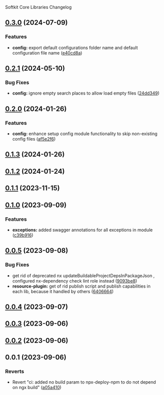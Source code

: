 Softkit Core Libraries Changelog
## [0.3.0](https://github.com/softkitit/softkit-core/compare/config-0.2.1...config-0.3.0) (2024-07-09)


### Features

* **config:** export default configurations folder name and default configuration file name ([e40cd8a](https://github.com/softkitit/softkit-core/commit/e40cd8a3370939eb605a67e7d2c3caf53b50b871))

## [0.2.1](https://github.com/softkitit/softkit-core/compare/config-0.2.0...config-0.2.1) (2024-05-10)


### Bug Fixes

* **config:** ignore empty search places to allow load empty files ([24dd349](https://github.com/softkitit/softkit-core/commit/24dd34985dc9d59de7edf65e6a5edde5993e4a13))

## [0.2.0](https://github.com/softkitit/softkit-core/compare/config-0.1.3...config-0.2.0) (2024-01-26)


### Features

* **config:** enhance setup config module functionality to skip non-existing config files ([af5e2f6](https://github.com/softkitit/softkit-core/commit/af5e2f6749f0ca6fb93e241944c6d178a3e51129))

## [0.1.3](https://github.com/softkitit/softkit-core/compare/config-0.1.2...config-0.1.3) (2024-01-26)

## [0.1.2](https://github.com/softkitit/softkit-core/compare/config-0.1.1...config-0.1.2) (2024-01-24)

## [0.1.1](https://github.com/softkitit/softkit-core/compare/config-0.1.0...config-0.1.1) (2023-11-15)

## [0.1.0](https://github.com/saas-buildkit/saas-buildkit-core/compare/config-0.0.5...config-0.1.0) (2023-09-09)


### Features

* **exceptions:** added swagger annotations for all exceptions in module ([c39b916](https://github.com/saas-buildkit/saas-buildkit-core/commit/c39b9160b7606d4c66dcb53fbb2b00beaa472959))

## [0.0.5](https://github.com/saas-buildkit/saas-buildkit-core/compare/config-0.0.4...config-0.0.5) (2023-09-08)


### Bug Fixes

* get rid of deprecated nx updateBuildableProjectDepsInPackageJson , configured nx-dependency check lint role instead ([9093be8](https://github.com/saas-buildkit/saas-buildkit-core/commit/9093be892fd5f71629a6c22388e12432dacefdec))
* **resource-plugin:** get of rid publish script and publish capabilities in each lib, because it handled by others ([6406664](https://github.com/saas-buildkit/saas-buildkit-core/commit/64066640d13cfc6bf4e16055349265015d7bcd12))

## [0.0.4](https://github.com/saas-buildkit/saas-buildkit-core/compare/config-0.0.3...config-0.0.4) (2023-09-07)

## [0.0.3](https://github.com/saas-buildkit/saas-buildkit-core/compare/config-0.0.2...config-0.0.3) (2023-09-06)

## [0.0.2](https://github.com/saas-buildkit/saas-buildkit-core/compare/config-0.0.1...config-0.0.2) (2023-09-06)

## 0.0.1 (2023-09-06)


### Reverts

* Revert "ci: added no build param to npx-deploy-npm to do not depend on ngx build" ([a05a410](https://github.com/saas-buildkit/saas-buildkit-core/commit/a05a41073965039dd9656840a80144dcd6b4e180))
